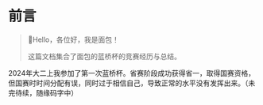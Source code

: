 # 前言

> 🍊Hello，各位好，我是面包！
>
> 这篇文档集合了面包的蓝桥杯的竞赛经历与总结。



​		2024年大二上我参加了第一次蓝桥杯。省赛阶段成功获得省一，取得国赛资格，但国赛时时间分配有误，同时过于相信自己，导致正常的水平没有发挥出来。（未完待续，随缘码字中）

